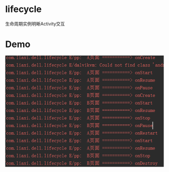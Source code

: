 # lifecycle
生命周期实例明晰Activity交互
# Demo
![](https://github.com/gb0302/lifecycle/blob/master/png/%E7%A4%BA%E4%BE%8B%E5%9B%BE.png)
